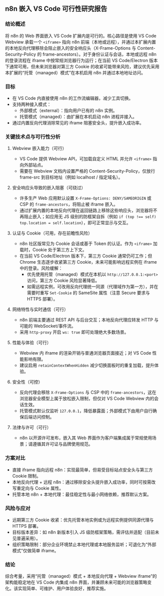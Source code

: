 ## n8n 嵌入 VS Code 可行性研究报告

### 结论概述

将 n8n 的 Web 界面嵌入 VS Code 扩展内是可行的。核心路径是使用 VS Code Webview 承载一个 `<iframe>` 指向 n8n 前端（本地或远程），并通过本扩展内置的本地反向代理移除会阻止嵌入的安全响应头（X-Frame-Options 与 Content-Security-Policy 的 frame-ancestors）。对于身份认证与会话，本地或远程 n8n 的登录流程在 iframe 中按常规浏览器行为运行；在当前 VS Code/Electron 版本下通常可用，但未来浏览器对第三方 Cookie 的收紧可能带来风险，建议优先采用本扩展的“托管（managed）模式”在本机启用 n8n 并通过本地地址访问。

### 目标

- 在 VS Code 内直接使用 n8n 的工作流编辑器，减少工具切换。
- 支持两种接入模式：
  - 外部模式（external）：指向用户已有的 n8n 实例。
  - 托管模式（managed）：由扩展在本机启动 n8n 进程并接入。
- 通过内置反向代理消除常见的 iframe 阻塞安全头，提升嵌入成功率。

### 关键技术点与可行性分析

1. Webview 嵌入能力（可行）
   - VS Code 提供 Webview API，可加载自定义 HTML 并允许 `<iframe>` 指向外部站点。
   - 需要在 Webview 文档内设置严格的 Content-Security-Policy，仅放行 frame-src 到目标地址（例如 localhost / 指定域名）。

2. 安全响应头导致的嵌入阻塞（可绕过）
   - 许多生产 Web 应用默认设置 `X-Frame-Options: DENY/SAMEORIGIN` 或 CSP 的 `frame-ancestors`，将阻止被 iframe 嵌入。
   - 通过扩展内置的本地反向代理在返回链路上移除这些响应头，浏览器将不再阻止嵌入；如应用无 JS 级别的防框架自拆（例如 `if (top !== self) top.location = self.location`），即可正常显示与交互。

3. 认证与 Cookie（可用，存在前瞻性风险）
   - n8n 社区版常见为 Cookie 会话或基于 Token 的认证。作为 `<iframe>` 加载时，Cookie 处于第三方上下文。
   - 在当前 VS Code/Electron 版本下，第三方 Cookie 通常仍可工作；但 Chrome 生态逐步收紧第三方 Cookie，未来可能影响远程实例在 iframe 中的登录。风险缓解：
     - 优先使用托管（managed）模式在本机以 `http://127.0.0.1:<port>` 访问，第三方 Cookie 风险显著降低。
     - 如需远程实例，可改用反向代理统一同源（代理域作为第一方），并在需要时重写 `Set-Cookie` 的 SameSite 属性（注意 Secure 要求与 HTTPS 部署）。

4. 网络特性与实时通信（可行）
   - n8n 前端主要通过 REST API 与后台交互；本地反向代理应转发 HTTP 与可能的 WebSocket/事件流。
   - 采用 `http-proxy` 开启 `ws: true` 即可处理绝大多数场景。

5. 性能与体验（可行）
   - Webview 内 iframe 的渲染开销与普通浏览器页面接近；对 VS Code 性能影响有限。
   - 建议启用 `retainContextWhenHidden` 减少切换面板时的重复加载，提升体验。

6. 安全性（可控）
   - 反向代理会移除 `X-Frame-Options` 与 CSP 中的 `frame-ancestors`，这在浏览器安全模型上属于放松嵌入限制，但仅对 VS Code Webview 内的会话生效。
   - 托管模式默认仅监听 `127.0.0.1`，降低暴露面；外部模式下由用户自行确保后端访问控制。

7. 法律与许可（可行）
   - n8n 以开源许可发布，嵌入其 Web 界面作为客户端集成属于常规使用场景；请遵循其许可证与品牌使用规范。

### 方案对比

- 直接 iframe 指向远程 n8n：实现最简单，但易受目标站点安全头与第三方 Cookie 限制。
- 本地反向代理 + 远程 n8n：通过移除安全头提升嵌入成功率，同时可按需改写重定向与 Cookie 属性。
- 托管本地 n8n + 本地代理：最佳稳定性与最小网络依赖，推荐默认方案。

### 风险与应对

- 远期第三方 Cookie 收紧：优先托管本地实例或为远程实例提供同源代理与 HTTPS 部署。
- 目标版本差异：如 n8n 新版本引入 JS 级防框架策略，需评估并适配（目前未见普遍采用）。
- 组织策略限制：部分企业环境禁止本地代理或本地服务监听；可退化为“外部模式”仅做简单 iframe。

### 结论

综合考量，采用“托管（managed）模式 + 本地反向代理 + Webview iframe”的架构能稳定地在 VS Code 内集成 n8n 界面，并兼顾未来可能的浏览器策略变化。该实现简单、可维护、用户体验良好，推荐实施。

